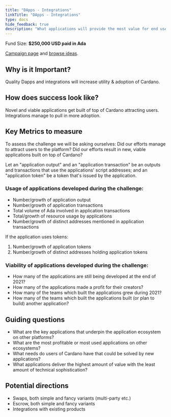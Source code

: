 ```yaml
---
title: "DApps - Integrations"
linkTitle: "DApps - Integrations"
type: docs
hide_feedback: true
description: "What applications will provide the most value for end users in 2022?"
---
```

Fund Size: **$250,000 USD paid in Ada**

[Campaign page](https://github.com/Catalyst-Challenges/F7-DApps-and-Integrations) and [browse ideas](https://quality-assurance-dao.gitbook.io/catalyst-fund-7-challenges/fund-7/dapps-and-integrations).


## Why is it Important?
Quality Dapps and integrations will increase utility & adoption of Cardano. 

## How does success look like?
Novel and viable applications get built of top of Cardano attracting users. Integrations manage to pull in more adoption.


## Key Metrics to measure
To assess the challenge we will be asking ourselves: Did our efforts manage to attract users to the platform? Did our efforts result in new, viable applications built on top of Cardano?

Let an "application output" and an "application transaction" be an outputs and transactions that use the applications' script addresses; and an "application token" be a token that's issued by the application.
### Usage of applications developed during the challenge:
- Number/growth of application output
- Number/growth of application transactions
- Total volume of Ada involved in application transactions
- Total/growth of resource usage by applications
- Number/growth of distinct addresses mentioned in application transactions

If the application uses tokens:
1. Number/growth of application tokens
2. Number/growth of distinct addresses holding application tokens

### Viability of applications developed during the challenge:
- How many of the applications are still being developed at the end of 2021?
- How many of the applications made a profit for their creators?
- How many of the teams which built the applications grew during 2021?
- How many of the teams which built the applications built (or plan to build) another application?

## Guiding questions
- What are the key applications that underpin the application ecosystem on other platforms?
- What are the most profitable or most used applications on other ecosystems?
- What needs do users of Cardano have that could be solved by new applications?
- What applications deliver the highest amount of value with the least amount of technical sophistication?

## Potential directions
- Swaps, both simple and fancy variants (multi-party etc.)
- Escrow, both simple and fancy variants
- Integrations with existing products

